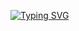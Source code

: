 [![Typing SVG](https://readme-typing-svg.demolab.com?font=Fira+Code&pause=1000&multiline=true&width=435&separator=%3C&lines=Hi%2CI'm+Chaima+Jerbi;A+Full-Stack+Web+Developper)](https://git.io/typing-svg)
